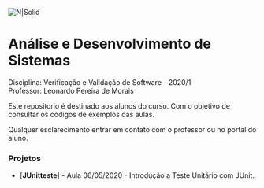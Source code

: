 ![N|Solid](https://www.go.senac.br/portal/assets/img/logo-senac.png)
# Análise e Desenvolvimento de Sistemas
Disciplina: Verificação e Validação de Software - 2020/1  
Professor: Leonardo Pereira de Morais

Este repositorio é destinado aos alunos do curso. 
Com o objetivo de consultar os códigos de exemplos das aulas.

Qualquer esclarecimento entrar em contato com o professor ou no portal do aluno.

### Projetos
* [**JUnitteste**] - Aula 06/05/2020 - Introdução a Teste Unitário com JUnit.
